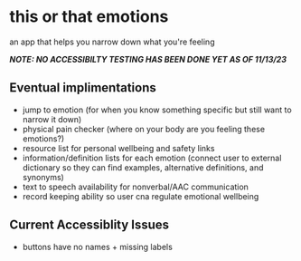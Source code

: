 # this or that emotions
 an app that helps you narrow down what you're feeling

***NOTE: NO ACCESSIBILTY TESTING HAS BEEN DONE YET AS OF 11/13/23***

## Eventual implimentations
- jump to emotion (for when you know something specific but still want to narrow it down)
- physical pain checker (where on your body are you feeling these emotions?)
- resource list for personal wellbeing and safety links
- information/definition lists for each emotion (connect user to external dictionary so they can find examples, alternative definitions, and synonyms)
- text to speech availability for nonverbal/AAC communication
- record keeping ability so user cna regulate emotional wellbeing

## Current Accessiblity Issues
- buttons have no names + missing labels